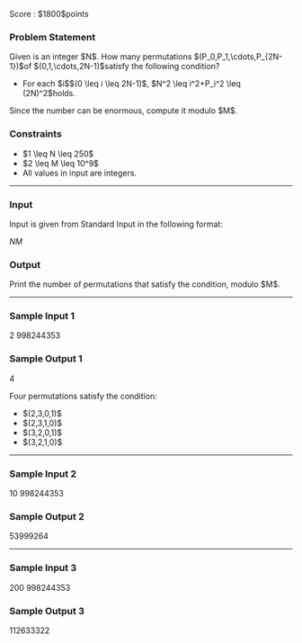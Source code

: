 
<div>

<span>

<span>

<p>
Score : $1800$points
</p>

<div>

<section>

### **Problem Statement**

<p>
Given is an integer $N$.
How many permutations $(P_0,P_1,\cdots,P_{2N-1})$of $(0,1,\cdots,2N-1)$satisfy the following condition?
</p>

<ul>

<li>
For each $i$$(0 \leq i \leq 2N-1)$, $N^2 \leq i^2+P_i^2 \leq (2N)^2$holds.
</li>

</ul>

<p>
Since the number can be enormous, compute it modulo $M$.
</p>

</section>

</div>

<div>

<section>

### **Constraints**

<ul>

<li>
$1 \leq N \leq 250$
</li>

<li>
$2 \leq M \leq 10^9$
</li>

<li>
All values in input are integers.
</li>

</ul>

</section>

</div>

---

<div>

<div>

<section>

### **Input**

<p>
Input is given from Standard Input in the following format:
</p>

<div>

$N$$M$
</div>

</section>

</div>

<div>

<section>

### **Output**

<p>
Print the number of permutations that satisfy the condition, modulo $M$.
</p>

</section>

</div>

</div>

---

<div>

<section>

### **Sample Input 1**

<div>

2 998244353

</div>

</section>

</div>

<div>

<section>

### **Sample Output 1**

<div>

4

</div>

<p>
Four permutations satisfy the condition:
</p>

<ul>

<li>
$(2,3,0,1)$
</li>

<li>
$(2,3,1,0)$
</li>

<li>
$(3,2,0,1)$
</li>

<li>
$(3,2,1,0)$
</li>

</ul>

</section>

</div>

---

<div>

<section>

### **Sample Input 2**

<div>

10 998244353

</div>

</section>

</div>

<div>

<section>

### **Sample Output 2**

<div>

53999264

</div>

</section>

</div>

---

<div>

<section>

### **Sample Input 3**

<div>

200 998244353

</div>

</section>

</div>

<div>

<section>

### **Sample Output 3**

<div>

112633322

</div>

</section>

</div>

</span>

</span>

</div>
